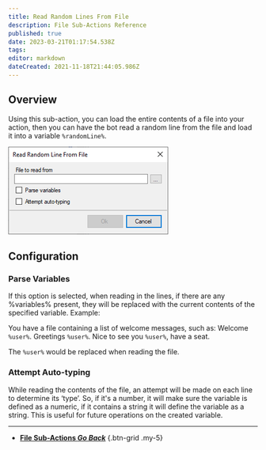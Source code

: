 ```yaml
---
title: Read Random Lines From File
description: File Sub-Actions Reference
published: true
date: 2023-03-21T01:17:54.538Z
tags: 
editor: markdown
dateCreated: 2021-11-18T21:44:05.986Z
---
```


## Overview
Using this sub-action, you can load the entire contents of a file into your action, then you can have the bot read a random line from the file and load it into a variable `%randomLine%`.

![sub-action-readrandomlinefromfile-01.png](/sub-action-readrandomlinefromfile-01.png)

## Configuration
### Parse Variables
If this option is selected, when reading in the lines, if there are any %variables% present, they will be replaced with the current contents of the specified variable. 
Example:

You have a file containing a list of welcome messages, such as: 
Welcome `%user%`.
Greetings `%user%`.
Nice to see you `%user%`, have a seat.

The `%user%` would be replaced when reading the file.

### Attempt Auto-typing
While reading the contents of the file, an attempt will be made on each line to determine its ‘type’. So, if it's a number, it will make sure the variable is defined as a numeric, if it contains a string it will define the variable as a string. This is useful for future operations on the created variable.

---

- [<i class="mdi mdi-chevron-left"></i> **File Sub-Actions *Go Back***](/Sub-Actions/File)
{.btn-grid .my-5}